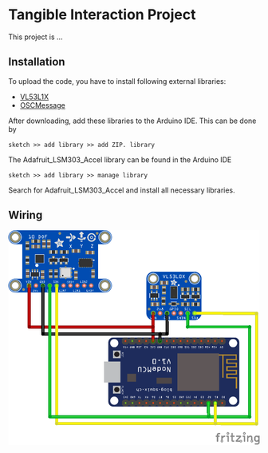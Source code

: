 # Tangible Interaction Project
This project is ...

## Installation 
To upload the code, you have to install following external libraries:

* [VL53L1X](https://github.com/pololu/vl53l1x-arduino) 
* [OSCMessage](https://github.com/CNMAT/OSC) 

After downloading, add these libraries to the Arduino IDE. This
can be done by 

```
sketch >> add library >> add ZIP. library
```

The Adafruit_LSM303_Accel library can be found in the Arduino IDE
```
sketch >> add library >> manage library
```
Search for Adafruit_LSM303_Accel and install all necessary libraries.

## Wiring

![Image of the wiring](/images/Tangible_Interfaces_Project_Steckplatine.png)
